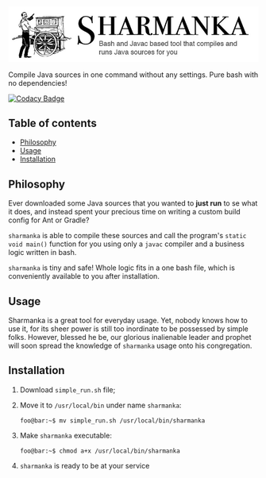 ![Sharmanka](docs/assets/sharmanka-logo.jpg)

Compile Java sources in one command without any settings. Pure bash with no dependencies!

[![Codacy Badge](https://api.codacy.com/project/badge/Grade/1fdd45572c0343f5976764c5efc89da2)](https://www.codacy.com/app/vagiz.d/sharmanka?utm_source=github.com&amp;utm_medium=referral&amp;utm_content=strgen/sharmanka&amp;utm_campaign=Badge_Grade)

## Table of contents
* [Philosophy](#philosophy)
* [Usage](#usage)
* [Installation](#installation)

## Philosophy
Ever downloaded some Java sources that you wanted to **just run** to se what it does, and instead spent your precious time on writing a custom build config for Ant or Gradle?

`sharmanka` is able to compile these sources and call the program's `static void main()` function for you using only a `javac` compiler and a business logic written in bash.

`sharmanka` is tiny and safe! Whole logic fits in a one bash file, which is conveniently available to you after installation.

## Usage
Sharmanka is a great tool for everyday usage. Yet, nobody knows how to use it, for its sheer power is still too inordinate to be possessed by simple folks. However, blessed he be, our glorious inalienable leader and prophet will soon spread the knowledge of `sharmanka` usage onto his congregation.

## Installation
1. Download `simple_run.sh` file;
2. Move it to `/usr/local/bin` under name `sharmanka`:

   ```console
   foo@bar:~$ mv simple_run.sh /usr/local/bin/sharmanka
   ```

3. Make `sharmanka` executable:

   ```
   foo@bar:~$ chmod a+x /usr/local/bin/sharmanka
   ```

4. `sharmanka` is ready to be at your service
